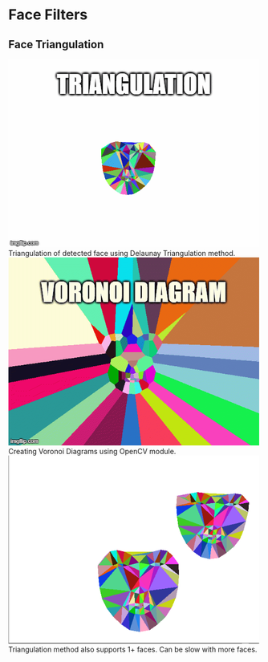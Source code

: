 # Face Filters

## Face Triangulation 
<img src="./results/triangulation.gif" alt="Triangulation Demo" width="500"/>
Triangulation of detected face using Delaunay Triangulation method.

<img src="./results/voronoi_diagram.gif" alt="Voronoi Demo" width="500"/>
Creating Voronoi Diagrams using OpenCV module.

<img src="./results/two_face.png" alt="Triangulation Two Face Demo" width="500"/>
Triangulation method also supports 1+ faces. Can be slow with more faces.